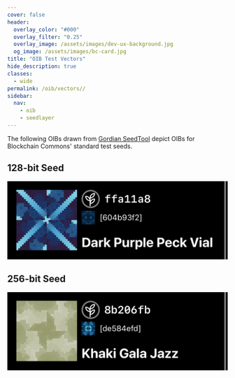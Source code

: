 ```yaml
---
cover: false
header:
  overlay_color: "#000"
  overlay_filter: "0.25"
  overlay_image: /assets/images/dev-ux-background.jpg
  og_image: /assets/images/bc-card.jpg
title: "OIB Test Vectors"
hide_description: true
classes:
  - wide
permalink: /oib/vectors//
sidebar:
  nav:
    - oib
    - seedlayer
---
```


The following OIBs drawn from [Gordian
SeedTool](https://github.com/BlockchainCommons/GordianSeedTool-iOS)
depict OIBs for Blockchain Commons' standard test seeds.

## 128-bit Seed

![](/assets/images/oib/oib-128.jpg)

## 256-bit Seed

![](/assets/images/oib/oib-256.jpg)
